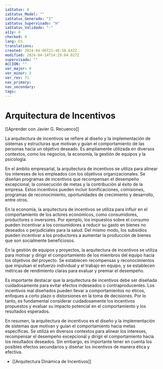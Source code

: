 ```yaml
---
iaStatus: 8
iaStatus_Model: ""
iaStatus_Generado: "I"
iaStatus_Supervisado: "H"
iaStatus_Validado: "-"
a11y: 0
checked: 0
lang: ES
translations: 
created: 2024-04-06T23:48:58.642Z
modified: 2024-04-14T14:29:04.027Z
supervisado: ""
ACCION: ""
ver_major: 0
ver_minor: 3
ver_rev: 71
nav_primary: 
nav_secondary: 
tags:
---
```

# Arquitectura de Incentivos

[[Aprender con Javier G. Recuenco]]

La arquitectura de incentivos se refiere al diseño y la implementación de sistemas y estructuras que motivan y guían el comportamiento de las personas hacia un objetivo deseado. Es ampliamente utilizada en diversos contextos, como los negocios, la economía, la gestión de equipos y la psicología.

En el ámbito empresarial, la arquitectura de incentivos se utiliza para alinear los intereses de los empleados con los objetivos organizacionales. Se diseñan programas de incentivos que recompensan el desempeño excepcional, la consecución de metas y la contribución al éxito de la empresa. Estos incentivos pueden incluir bonificaciones, comisiones, programas de reconocimiento, oportunidades de crecimiento y desarrollo, entre otros.

En la economía, la arquitectura de incentivos se utiliza para influir en el comportamiento de los actores económicos, como consumidores, productores o inversores. Por ejemplo, los impuestos sobre el consumo pueden incentivar a los consumidores a reducir su gasto en bienes no deseados o perjudiciales para la salud. Del mismo modo, los subsidios pueden incentivar a los productores a aumentar la producción de bienes que son socialmente beneficiosos.

En la gestión de equipos y proyectos, la arquitectura de incentivos se utiliza para motivar y dirigir el comportamiento de los miembros del equipo hacia los objetivos del proyecto. Se establecen recompensas y reconocimientos que impulsan el esfuerzo individual y el trabajo en equipo, y se establecen métricas de rendimiento claras para evaluar y premiar el desempeño.

Es importante destacar que la arquitectura de incentivos debe ser diseñada cuidadosamente para evitar efectos indeseados o contraproducentes. Los incentivos mal diseñados pueden llevar a comportamientos no éticos, enfoques a corto plazo o distorsiones en la toma de decisiones. Por lo tanto, es fundamental considerar cuidadosamente los incentivos propuestos y evaluar su impacto potencial en el comportamiento y los resultados esperados.

En resumen, la arquitectura de incentivos es el diseño y la implementación de sistemas que motivan y guían el comportamiento hacia metas específicas. Se utiliza en diversos contextos para alinear los intereses, recompensar el desempeño excepcional y dirigir el comportamiento hacia los resultados deseados. Sin embargo, es importante tener en cuenta los posibles efectos secundarios y diseñar los incentivos de manera ética y efectiva.

* [[Arquitectura Dinámica de Incentivos]]

